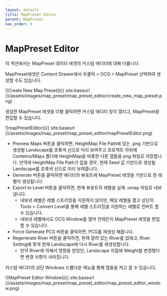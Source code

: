 ```yaml
---
layout: default
title: MapPreset Editor
parent: MapPreset
nav_order: 6
---
```



# MapPreset Editor

이 섹션에서는 MapPreset 데이터 에셋의 커스텀 에디터에 대해 다룹니다.

MapPreset에셋은 Content Drawer에서 우클릭 > OCG > MapPreset 선택하여 생성할 수도 있습니다.

![Create New Map Preset]({{ site.baseurl }}/assets/images/map_preset/map_preset_editor/create_new_map_preset.png)


생성한 MapPreset 에셋을 더블 클릭하면 커스텀 에디터 창이 열리고, MapPreset을 편집할 수 있습니다.

![mapPresetEditor]({{ site.baseurl }}/assets/images/map_preset/map_preset_editor/mapPresetEditor.png)

- Preview Maps 버튼을 클릭하면, HeightMap File Path에 있는 .png 기반으로 생성될 Landscape를 초록색 선으로 미리 보여주고 프로젝트 하위에 Contetns/Maps 폴더에 HeightMap을 비롯한 다른 맵들을 png 파일로 저장합니다. 만약에 HeightMap File Path가 없을 경우, 현재 Seed 값 기반으로 생성될 Landscape를 초록색 선으로 미리 보여줍니다.
- Generate 버튼을 클릭하면 에디터의 뷰포트에 MapPreset 에셋을 기반으로 한 레벨이 생성됩니다.
- Export to Level 버튼을 클릭하면, 현재 뷰포트의 레벨을 실제 .umap 파일로 내보냅니다.
  - 내보낸 레벨은 레벨 스트리밍을 지원하지 않지만, 해당 레벨을 열고 상단의 Tools > Convert Level을 통해 레벨 스트리밍을 지원하는 레벨로 컨버트 할 수 있습니다.
  - 내보낸 레벨에서도 OCG Window를 열어 언제든지 MapPreset 에셋을 편집할 수 있습니다.
- Force Generate PCG 버튼을 클릭하면, PCG를 재생성 해줍니다.
- Regenerate River 버튼을 클릭하면, 현재 깔려 있는 River를 없애고, River Setting에 맞게 현재 Landscape에 다시 River를 재생성합니다.
  - 만약 River에 의해서 영향을 받았던, Landscape 지점에 Weight를 변경했다면 변경 사항이 사라집니다.

커스텀 에디터의 상단 Windows 드롭다운 메뉴를 통해 탭들을 켜고 끌 수 있습니다.

![MapPreset Editor Window]({{ site.baseurl }}/assets/images/map_preset/map_preset_editor/map_preset_editor_window.png)
